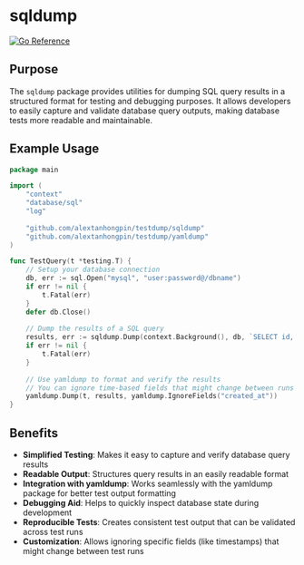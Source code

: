 # sqldump

[![Go Reference](https://pkg.go.dev/badge/github.com/alextanhongpin/testdump/sqldump.svg)](https://pkg.go.dev/github.com/alextanhongpin/testdump/sqldump)

## Purpose

The `sqldump` package provides utilities for dumping SQL query results in a structured format for testing and debugging purposes. It allows developers to easily capture and validate database query outputs, making database tests more readable and maintainable.

## Example Usage

```go
package main

import (
	"context"
	"database/sql"
	"log"
	
	"github.com/alextanhongpin/testdump/sqldump"
	"github.com/alextanhongpin/testdump/yamldump"
)

func TestQuery(t *testing.T) {
	// Setup your database connection
	db, err := sql.Open("mysql", "user:password@/dbname")
	if err != nil {
		t.Fatal(err)
	}
	defer db.Close()
	
	// Dump the results of a SQL query
	results, err := sqldump.Dump(context.Background(), db, `SELECT id, name, email FROM users`)
	if err != nil {
		t.Fatal(err)
	}
	
	// Use yamldump to format and verify the results
	// You can ignore time-based fields that might change between runs
	yamldump.Dump(t, results, yamldump.IgnoreFields("created_at"))
}
```

## Benefits

- **Simplified Testing**: Makes it easy to capture and verify database query results
- **Readable Output**: Structures query results in an easily readable format
- **Integration with yamldump**: Works seamlessly with the yamldump package for better test output formatting
- **Debugging Aid**: Helps to quickly inspect database state during development
- **Reproducible Tests**: Creates consistent test output that can be validated across test runs
- **Customization**: Allows ignoring specific fields (like timestamps) that might change between test runs
